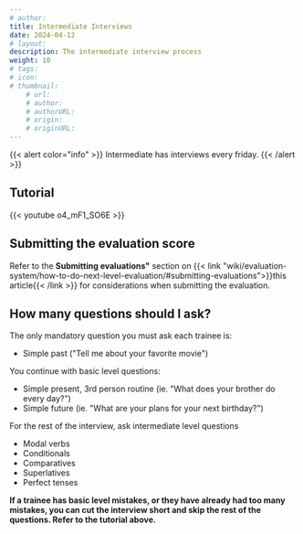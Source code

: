 ```yaml
---
# author: 
title: Intermediate Interviews
date: 2024-04-12
# layout: 
description: The intermediate interview process
weight: 10
# tags: 
# icon: 
# thumbnail: 
    # url: 
    # author: 
    # authorURL: 
    # origin: 
    # originURL: 
---
```


{{< alert color="info" >}}
Intermediate has interviews every friday.
{{< /alert >}}

## Tutorial
{{< youtube o4_mF1_SO6E >}}

## Submitting the evaluation score
Refer to the **Submitting evaluations"** section on {{< link "wiki/evaluation-system/how-to-do-next-level-evaluation/#submitting-evaluations">}}this article{{< /link >}} for considerations when submitting the evaluation.

## How many questions should I ask?
The only mandatory question you must ask each trainee is:
- Simple past ("Tell me about your favorite movie")

You continue with basic level questions:

- Simple present, 3rd person routine (ie. "What does your brother do every day?")
- Simple future (ie. "What are your plans for your next birthday?")

For the rest of the interview, ask intermediate level questions
- Modal verbs
- Conditionals
- Comparatives
- Superlatives
- Perfect tenses

**If a trainee has basic level mistakes, or they have already had too many mistakes, you can cut the interview short and skip the rest of the questions. Refer to the tutorial above.**
